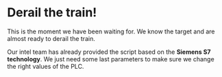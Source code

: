 # Derail the train!

This is the moment we have been waiting for. 
We know the target and are almost ready to derail the train. 

Our intel team has already provided the script based on the **Siemens S7 technology**.  We just need some last parameters to make sure we change the right values of the PLC. 
